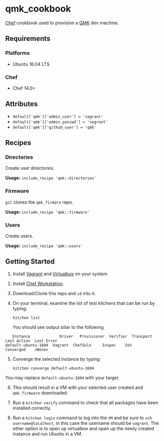 # qmk_cookbook

[Chef](https://www.chef.io/) cookbook used to provision a [QMK](https://qmk.fm/) dev machine. 

## Requirements

### Platforms

- Ubuntu 16.04 LTS

### Chef

- Chef 14.0+

## Attributes

- `default['qmk']['admin_user'] = 'vagrant'`
- `default['qmk']['admin_passwd'] = 'vagrant'`
- `default['qmk']['github_user'] = 'qmk'`

## Recipes

### Directories

Create user directories. 

**Usage:** `include_recipe 'qmk::directories'`

### Firmware

`git` clones the `qmk_firmare` repo.

**Usage:** `include_recipe 'qmk::firmware'`

### Users

Create users.

**Usage:** `include_recipe 'qmk::users'`

## Getting Started

1. Install [Vagrant](https://www.vagrantup.com/downloads.html) and [Virtualbox](https://www.virtualbox.org/wiki/Downloads) on your system. 

2. Install [Chef Workstation](https://downloads.chef.io/chef-workstation/0.2.53).

3. Download/Clone this repo and `cd` into it. 

4. On your terminal, examine the list of test kitchens that can be run by typing:

    ```
    kitchen list
    ```

    You should see output siilar to the following
 ```
    Instance             Driver   Provisioner  Verifier  Transport  Last Action  Last Error
default-ubuntu-1604  Vagrant  ChefSolo     Inspec    Ssh        Converged    <None>

```

5. Converge the selected instance by typing:

    ```
    kitchen converge default-ubuntu-1604
    ```
You may replace `default-ubuntu-1604` with your target. 

6. This should result in a VM with your selected user created and `qmk_firmware` downloaded. 

7. Run a `kitchen verify` command to check that all packages have been installed correctly.

8. Run a `kitchen login` command to log into the `VM` and be sure to `ssh username@localhost`, in this case the username should be `vagrant`. The other option is to open up virtualbox and open up the newly created instance and run Ubuntu in a VM. 


